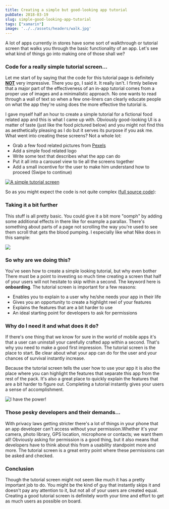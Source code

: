 ```yaml
---
title: Creating a simple but good-looking app tutorial
pubDate: 2018-03-19
slug: simple-good-looking-app-tutorial
tags: ["xamarin"]
image: '../../assets/headers/walk.jpg'
---
```


A lot of apps currently in stores have some sort of walkthrough or tutorial screen that walks you through the basic functionality of an app. Let's see what kind of things go into making one of those shall we?

### Code for a really simple tutorial screen...

Let me start of by saying that the code for this tutorial page is definitely <span style="text-decoration: underline;">**NOT**</span> very impressive. There you go, I said it. It really isn't. I firmly believe that a major part of the effectiveness of an in-app tutorial comes from a proper use of images and a minimalistic approach. No one wants to read through a wall of text so when a few one-liners can clearly educate people on what the app they're using does the more effective the tutorial is.

I gave myself half an hour to create a simple tutorial for a fictional food related app and this is what I came up with. Obviously good-looking UI is a matter of taste (just like the food pictured below) and you might not find this as aesthetically pleasing as I do but it serves its purpose if you ask me. What went into creating these screens? Not a whole lot:

*   Grab a few food related pictures from [Pexels](https://www.pexels.com/search/food/)
*   Add a simple food related logo
*   Write some text that describes what the app can do
*   Put it all into a carousel view to tie all the screens together
*   Add a small incentive for the user to make him understand how to proceed (Swipe to continue)

[![A simple tutorial screen](/images/posts/simpletutorial.jpg)](/images/posts/simpletutorial.jpg)

So as you might expect the code is not quite complex ([full source code](https://github.com/sthewissen/KickassUI.FancyTutorial)):

<script src="https://gist.github.com/sthewissen/2ffb6ad337763e5d345f8ef55485a67d.js"></script>

### Taking it a bit further

This stuff is all pretty basic. You could give it a bit more "oomph" by adding some additional effects in there like for example a parallax. There's something about parts of a page not scrolling the way you're used to see them scroll that gets the blood pumping. I especially like what Nike does in this sample:

![](https://us.v-cdn.net/5019960/uploads/editor/mx/undp362d3fmk.gif)

### So why are we doing this?

You've seen how to create a simple looking tutorial, but why even bother There must be a point to investing so much time creating a screen that half of your users will not hesitate to skip within a second. The keyword here is **onboarding**. The tutorial screen is important for a few reasons:

*   Enables you to explain to a user why he/she needs your app in their life
*   Gives you an opportunity to create a highlight reel of your features
*   Explains the features that are a bit harder to use
*   An ideal starting point for developers to ask for permissions

### Why do I need it and what does it do?

If there's one thing that we know for sure in the world of mobile apps it's that a user can uninstall your carefully crafted app within a second. That's why you need to make a good first impression. The tutorial screen is the place to start. Be clear about what your app can do for the user and your chances of survival instantly increase.

Because the tutorial screen tells the user how to use your app it is also the place where you can highlight the features that separate this app from the rest of the pack. It's also a great place to quickly explain the features that are a bit harder to figure out. Completing a tutorial instantly gives your users a sense of accomplishment.

![I have the power!](https://media.giphy.com/media/tu4q9gqjNocP6/giphy.gif)

### Those pesky developers and their demands...

With privacy laws getting stricter there's a lot of things in your phone that an app developer can't access without your permission.Whether it's your camera, photo library, GPS location, microphone or contacts; we want them all! Obviously asking for permission is a good thing, but it also means that developers have to think about this from a usability standpoint more and more. The tutorial screen is a great entry point where these permissions can be asked and checked.

### Conclusion

Though the tutorial screen might not seem like much it has a pretty important job to do. You might be the kind of guy that instantly skips it and doesn't pay any attention to it, but not all of your users are created equal. Creating a good tutorial screen is definitely worth your time and effort to get as much users as possible on board.